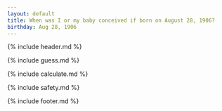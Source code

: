 ```yaml
---
layout: default
title: When was I or my baby conceived if born on August 28, 1906?
birthday: Aug 28, 1906
---
```


{% include header.md %}

{% include guess.md %}

{% include calculate.md %}

{% include safety.md %}

{% include footer.md %}



